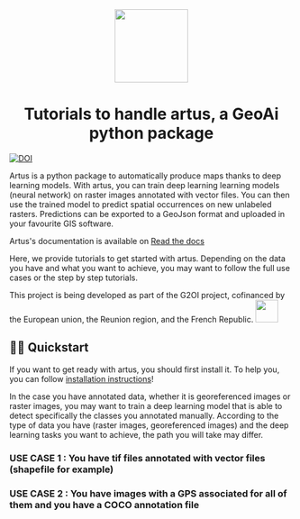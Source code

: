 <div align="center">

<img src="https://github.com/6tronl/artus/blob/main/docs/logo_artus.png?raw=True" height="130px">

# Tutorials to handle artus, a GeoAi python package

</div>

[![DOI](https://zenodo.org/badge/DOI/10.5281/zenodo.7984605.svg)](https://doi.org/10.5281/zenodo.7984605)

Artus is a python package to automatically produce maps thanks to deep learning models. With artus, you can train deep learning learning models (neural network)
on raster images annotated with vector files. You can then use the trained model to predict spatial occurrences on new unlabeled rasters. Predictions can be exported to a GeoJson format and uploaded in your favourite GIS software.

Artus's documentation is available on [Read the docs](https://artus.readthedocs.io/en/latest/)

Here, we provide tutorials to get started with artus. Depending on the data you have and what you want to achieve, you may want to follow the full use cases or the step by step tutorials.

This project is being developed as part of the G2OI project, cofinanced by the European union, the Reunion region, and the French Republic.
<img src="https://github.com/6tronl/artus/blob/main/docs/logos_partenaires.png?raw=True" height="40px">

## :man_student: Quickstart
If you want to get ready with artus, you should first install it. To help you, you can follow [installation instructions](https://artus.readthedocs.io/en/latest/installation.html)!

In the case you have annotated data, whether it is georeferenced images or raster images, you may want to train a deep learning model that is able to detect specifically the classes you annotated manually. According to the type of data you have (raster images, georeferenced images) and the deep learning tasks you want to achieve, the path you will take may differ. 

### USE CASE 1 : You have tif files annotated with vector files (shapefile for example)

### USE CASE 2 : You have images with a GPS associated for all of them and you have a COCO annotation file




